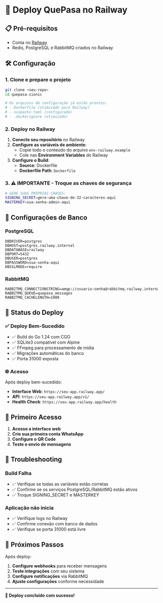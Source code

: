 # 🚀 Deploy QuePasa no Railway

## 📋 Pré-requisitos
- Conta no [Railway](https://railway.app)
- Redis, PostgreSQL e RabbitMQ criados no Railway

## 🛠️ Configuração

### 1. Clone e prepare o projeto
```bash
git clone <seu-repo>
cd quepasa-zionic

# Os arquivos de configuração já estão prontos:
# - Dockerfile (otimizado para Railway)
# - nixpacks.toml (configurado)
# - .dockerignore (otimizado)
```

### 2. Deploy no Railway

1. **Conecte seu repositório** no Railway
2. **Configure as variáveis de ambiente**:
   - Copie todo o conteúdo do arquivo `env-railway.example`
   - Cole nas **Environment Variables** do Railway
3. **Configure o Build**:
   - **Source**: Dockerfile
   - **Dockerfile Path**: `Dockerfile`

### 3. ⚠️ IMPORTANTE - Troque as chaves de segurança
```bash
# GERE SUAS PRÓPRIAS CHAVES:
SIGNING_SECRET=gere-uma-chave-de-32-caracteres-aqui
MASTERKEY=sua-senha-admin-aqui
```

## 🔧 Configurações de Banco

### PostgreSQL
```env
DBDRIVER=postgres
DBHOST=postgres.railway.internal
DBDATABASE=railway
DBPORT=5432
DBUSER=postgres
DBPASSWORD=sua-senha-aqui
DBSSLMODE=require
```

### RabbitMQ
```env
RABBITMQ_CONNECTIONSTRING=amqp://usuario:senha@rabbitmq.railway.internal:5672
RABBITMQ_QUEUE=quepasa_messages
RABBITMQ_CACHELENGTH=1000
```

## 🚦 Status do Deploy

### ✅ Deploy Bem-Sucedido
- ✅ Build do Go 1.24 com CGO
- ✅ SQLite3 compatível com Alpine
- ✅ FFmpeg para processamento de mídia
- ✅ Migrações automáticas do banco
- ✅ Porta 31000 exposta

### 🌐 Acesso
Após deploy bem-sucedido:
- **Interface Web**: `https://seu-app.railway.app/`
- **API**: `https://seu-app.railway.app/v1/`
- **Health Check**: `https://seu-app.railway.app/health`

## 🔑 Primeiro Acesso

1. **Acesse a interface web**
2. **Crie sua primeira conta WhatsApp**
3. **Configure o QR Code**
4. **Teste o envio de mensagens**

## 🐛 Troubleshooting

### Build Falha
- ✅ Verifique se todas as variáveis estão corretas
- ✅ Confirme se os serviços PostgreSQL/RabbitMQ estão ativos
- ✅ Troque SIGNING_SECRET e MASTERKEY

### Aplicação não inicia
- ✅ Verifique logs no Railway
- ✅ Confirme conexão com banco de dados
- ✅ Verifique se porta 31000 está livre

## 📝 Próximos Passos

Após deploy:
1. **Configure webhooks** para receber mensagens
2. **Teste integrações** com seu sistema
3. **Configure notificações** via RabbitMQ
4. **Ajuste configurações** conforme necessidade

---
**🎯 Deploy concluído com sucesso!**
